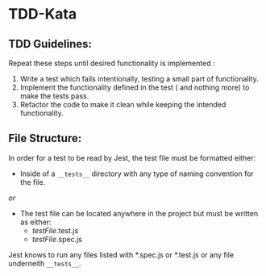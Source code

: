 # TDD-Kata

## TDD Guidelines:
Repeat these steps until desired functionality is implemented :
1. Write a test which fails intentionally, testing a small part of functionality.
2. Implement the functionality defined in the test ( and nothing more) to make the tests pass.
3. Refactor the code to make it clean while keeping the intended functionality.

## File Structure:
In order for a test to be read by Jest, the test file must be formatted either:
- Inside of a ```__tests__``` directory with any type of naming convention for the file.

_or_

- The test file can be located anywhere in the project but must be written as either:
  - *testFile*.test.js
  - *testFile*.spec.js
  
Jest knows to run any files listed with *.spec.js or *.test.js or any file underneith ```__tests__```.
